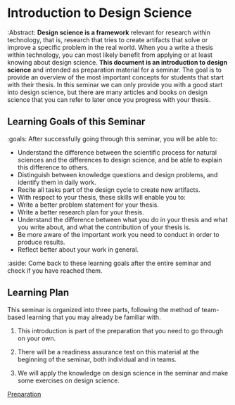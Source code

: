 # Introduction to Design Science 

:Abstract: **Design science is a framework** relevant for research within
technology, that is, research that tries to create artifacts that solve
or improve a specific problem in the real world. When you a write a
thesis within technology, you can most likely benefit from applying or
at least knowing about design science. **This document is an
introduction to design science** and intended as preparation material
for a seminar. The goal is to provide an overview of the most important
concepts for students that start with their thesis. In this seminar we
can only provide you with a good start into design science, but there
are many articles and books on design science that you can refer to
later once you progress with your thesis.


## Learning Goals of this Seminar


:goals: After successfully going through this seminar, you will be able to:

  - Understand the difference between the scientific process for natural sciences and the differences to design science, and be able to explain this difference to others.
  - Distinguish between knowledge questions and design problems, and identify them in daily work.
  - Recite all tasks part of the design cycle to create new artifacts.
  - With respect to your thesis, these skills will enable you to:
  - Write a better problem statement for your thesis.
  - Write a better research plan for your thesis.
  - Understand the difference between what you do in your thesis and what you write about, and what the contribution of your thesis is.
  - Be more aware of the important work you need to conduct in order to
produce results.
  - Reflect better about your work in general.
  
  
:aside: Come back to these learning goals after the entire seminar and check if you have reached them.


## Learning Plan

This seminar is organized into three parts, following the method of
team-based learning that you may already be familiar with.

1.  This introduction is part of the preparation that you need to go
    through on your own.

2.  There will be a readiness assurance test on this material at the
    beginning of the seminar, both individual and in teams.

3.  We will apply the knowledge on design science in the seminar and
    make some exercises on design science.


<a class="arrow" href="preparation.html">Preparation</a>